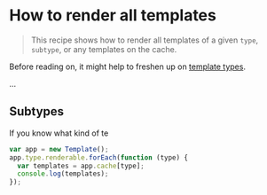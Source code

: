 # How to render all templates

> This recipe shows how to render all templates of a given `type`, `subtype`, or any templates on the cache.

Before reading on, it might help to freshen up on [template types](./docs/template-types).

...

## Subtypes

If you know what kind of te

```js
var app = new Template();
app.type.renderable.forEach(function (type) {
  var templates = app.cache[type];
  console.log(templates);
});
```